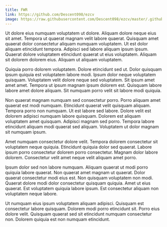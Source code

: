 ```yaml
---
title: FWR
link: https://github.com/Descent098/ezcv
image: https://raw.githubusercontent.com/Descent098/ezcv/master/.github/logo.png
---
```


Ut dolore eius numquam voluptatem ut dolore. Aliquam dolore neque eius sit amet. Tempora ut quaerat magnam velit labore quaerat. Quisquam amet quaerat dolor consectetur aliquam numquam voluptatem. Ut est dolor aliquam etincidunt tempora. Adipisci sed labore aliquam ipsum ipsum. Quaerat dolore voluptatem etincidunt quaerat ut eius voluptatem. Aliquam sit dolorem dolorem eius. Aliquam ut aliquam voluptatem.

Quiquia porro dolorem voluptatem. Dolore etincidunt sed ut. Dolor quisquam ipsum quiquia est voluptatem labore modi. Ipsum dolor neque voluptatem quisquam. Voluptatem velit dolore neque sed voluptatem. Sit ipsum amet amet amet. Tempora ut ipsum magnam ipsum dolorem est. Quisquam labore labore amet dolore aliquam. Sit numquam porro velit sit labore modi quiquia.

Non quaerat magnam numquam sed consectetur porro. Porro aliquam amet quaerat est modi numquam. Etincidunt quaerat velit quisquam aliquam. Tempora porro non numquam. Ut est labore sed labore. Dolore velit est dolorem adipisci numquam labore quisquam. Dolorem est aliquam voluptatem amet quisquam. Adipisci magnam sed porro. Tempora labore etincidunt aliquam modi quaerat sed aliquam. Voluptatem ut dolor magnam sit numquam ipsum.

Amet numquam consectetur dolore velit. Tempora dolorem consectetur sit voluptatem neque quiquia. Etincidunt quiquia dolor sed quaerat. Labore ipsum porro consectetur dolorem porro consectetur. Magnam dolor labore dolorem. Consectetur velit amet neque velit aliquam amet porro.

Ipsum dolor sed non labore numquam. Aliquam quaerat ut modi porro quiquia labore quaerat. Non quaerat amet magnam ut quaerat. Dolor quaerat consectetur modi eius est. Non quisquam voluptatem non modi. Quaerat dolore modi dolor consectetur quisquam quiquia. Amet ut eius quaerat. Est voluptatem quiquia labore ipsum. Est consectetur aliquam non voluptatem neque labore.

Ut numquam eius ipsum voluptatem aliquam adipisci. Quisquam est consectetur labore quisquam. Dolorem modi porro etincidunt sit. Porro eius dolore velit. Quisquam quaerat sed sit etincidunt numquam consectetur non. Dolorem quiquia est non numquam etincidunt.
    